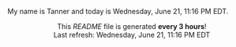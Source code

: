 My name is Tanner and today is Wednesday, June 21, 11:16 PM EDT.

<p align="center">This <i>README</i> file is generated <b>every 3 hours</b>!</br>Last refresh: Wednesday, June 21, 11:16 PM EDT<br /></p>
